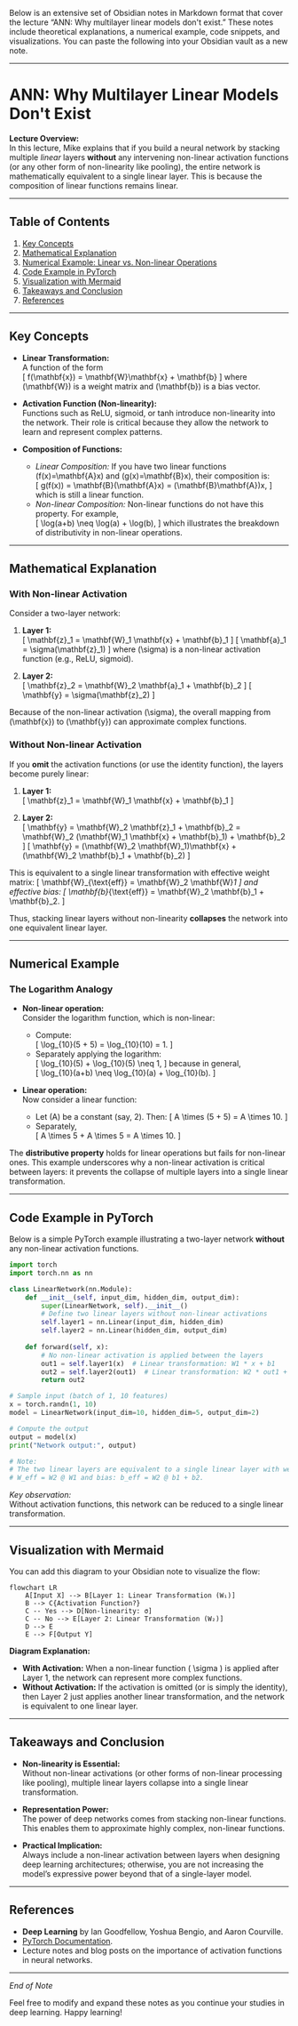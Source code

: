 Below is an extensive set of Obsidian notes in Markdown format that cover the lecture “ANN: Why multilayer linear models don't exist.” These notes include theoretical explanations, a numerical example, code snippets, and visualizations. You can paste the following into your Obsidian vault as a new note.

---

# ANN: Why Multilayer Linear Models Don't Exist

**Lecture Overview:**  
In this lecture, Mike explains that if you build a neural network by stacking multiple _linear_ layers **without** any intervening non-linear activation functions (or any other form of non-linearity like pooling), the entire network is mathematically equivalent to a single linear layer. This is because the composition of linear functions remains linear.

---

## Table of Contents
1. [Key Concepts](#key-concepts)
2. [Mathematical Explanation](#mathematical-explanation)
3. [Numerical Example: Linear vs. Non-linear Operations](#numerical-example)
4. [Code Example in PyTorch](#code-example)
5. [Visualization with Mermaid](#visualization)
6. [Takeaways and Conclusion](#takeaways-and-conclusion)
7. [References](#references)

---

## Key Concepts

- **Linear Transformation:**  
  A function of the form  
  \[
  f(\mathbf{x}) = \mathbf{W}\mathbf{x} + \mathbf{b}
  \]
  where \(\mathbf{W}\) is a weight matrix and \(\mathbf{b}\) is a bias vector.

- **Activation Function (Non-linearity):**  
  Functions such as ReLU, sigmoid, or tanh introduce non-linearity into the network. Their role is critical because they allow the network to learn and represent complex patterns.

- **Composition of Functions:**  
  - *Linear Composition:* If you have two linear functions \(f(x)=\mathbf{A}x\) and \(g(x)=\mathbf{B}x\), their composition is:  
    \[
    g(f(x)) = \mathbf{B}(\mathbf{A}x) = (\mathbf{B}\mathbf{A})x,
    \]
    which is still a linear function.
  - *Non-linear Composition:* Non-linear functions do not have this property. For example,  
    \[
    \log(a+b) \neq \log(a) + \log(b),
    \]
    which illustrates the breakdown of distributivity in non-linear operations.

---

## Mathematical Explanation

### With Non-linear Activation
Consider a two-layer network:
1. **Layer 1:**  
   \[
   \mathbf{z}_1 = \mathbf{W}_1 \mathbf{x} + \mathbf{b}_1
   \]
   \[
   \mathbf{a}_1 = \sigma(\mathbf{z}_1)
   \]
   where \(\sigma\) is a non-linear activation function (e.g., ReLU, sigmoid).

2. **Layer 2:**  
   \[
   \mathbf{z}_2 = \mathbf{W}_2 \mathbf{a}_1 + \mathbf{b}_2
   \]
   \[
   \mathbf{y} = \sigma(\mathbf{z}_2)
   \]

Because of the non-linear activation \(\sigma\), the overall mapping from \(\mathbf{x}\) to \(\mathbf{y}\) can approximate complex functions.

### Without Non-linear Activation
If you **omit** the activation functions (or use the identity function), the layers become purely linear:

1. **Layer 1:**  
   \[
   \mathbf{z}_1 = \mathbf{W}_1 \mathbf{x} + \mathbf{b}_1
   \]

2. **Layer 2:**  
   \[
   \mathbf{y} = \mathbf{W}_2 \mathbf{z}_1 + \mathbf{b}_2 = \mathbf{W}_2 (\mathbf{W}_1 \mathbf{x} + \mathbf{b}_1) + \mathbf{b}_2
   \]
   \[
   \mathbf{y} = (\mathbf{W}_2 \mathbf{W}_1)\mathbf{x} + (\mathbf{W}_2 \mathbf{b}_1 + \mathbf{b}_2)
   \]

This is equivalent to a single linear transformation with effective weight matrix:
\[
\mathbf{W}_{\text{eff}} = \mathbf{W}_2 \mathbf{W}_1
\]
and effective bias:
\[
\mathbf{b}_{\text{eff}} = \mathbf{W}_2 \mathbf{b}_1 + \mathbf{b}_2.
\]

Thus, stacking linear layers without non-linearity **collapses** the network into one equivalent linear layer.

---

## Numerical Example

### The Logarithm Analogy

- **Non-linear operation:**  
  Consider the logarithm function, which is non-linear:
  - Compute:  
    \[
    \log_{10}(5 + 5) = \log_{10}(10) = 1.
    \]
  - Separately applying the logarithm:  
    \[
    \log_{10}(5) + \log_{10}(5) \neq 1,
    \]
    because in general,  
    \[
    \log_{10}(a+b) \neq \log_{10}(a) + \log_{10}(b).
    \]

- **Linear operation:**  
  Now consider a linear function:
  - Let \(A\) be a constant (say, 2). Then:
    \[
    A \times (5 + 5) = A \times 10.
    \]
  - Separately,  
    \[
    A \times 5 + A \times 5 = A \times 10.
    \]
  
The **distributive property** holds for linear operations but fails for non-linear ones. This example underscores why a non-linear activation is critical between layers: it prevents the collapse of multiple layers into a single linear transformation.

---

## Code Example in PyTorch

Below is a simple PyTorch example illustrating a two-layer network **without** any non-linear activation functions.

```python
import torch
import torch.nn as nn

class LinearNetwork(nn.Module):
    def __init__(self, input_dim, hidden_dim, output_dim):
        super(LinearNetwork, self).__init__()
        # Define two linear layers without non-linear activations
        self.layer1 = nn.Linear(input_dim, hidden_dim)
        self.layer2 = nn.Linear(hidden_dim, output_dim)
        
    def forward(self, x):
        # No non-linear activation is applied between the layers
        out1 = self.layer1(x)  # Linear transformation: W1 * x + b1
        out2 = self.layer2(out1)  # Linear transformation: W2 * out1 + b2
        return out2

# Sample input (batch of 1, 10 features)
x = torch.randn(1, 10)
model = LinearNetwork(input_dim=10, hidden_dim=5, output_dim=2)

# Compute the output
output = model(x)
print("Network output:", output)

# Note:
# The two linear layers are equivalent to a single linear layer with weights:
# W_eff = W2 @ W1 and bias: b_eff = W2 @ b1 + b2.
```

*Key observation:*  
Without activation functions, this network can be reduced to a single linear transformation.

---

## Visualization with Mermaid

You can add this diagram to your Obsidian note to visualize the flow:

```mermaid
flowchart LR
    A[Input X] --> B[Layer 1: Linear Transformation (W₁)]
    B --> C{Activation Function?}
    C -- Yes --> D[Non-linearity: σ]
    C -- No --> E[Layer 2: Linear Transformation (W₂)]
    D --> E
    E --> F[Output Y]
```

**Diagram Explanation:**
- **With Activation:** When a non-linear function \( \sigma \) is applied after Layer 1, the network can represent more complex functions.
- **Without Activation:** If the activation is omitted (or is simply the identity), then Layer 2 just applies another linear transformation, and the network is equivalent to one linear layer.

---

## Takeaways and Conclusion

- **Non-linearity is Essential:**  
  Without non-linear activations (or other forms of non-linear processing like pooling), multiple linear layers collapse into a single linear transformation.
  
- **Representation Power:**  
  The power of deep networks comes from stacking non-linear functions. This enables them to approximate highly complex, non-linear functions.

- **Practical Implication:**  
  Always include a non-linear activation between layers when designing deep learning architectures; otherwise, you are not increasing the model’s expressive power beyond that of a single-layer model.

---

## References

- **Deep Learning** by Ian Goodfellow, Yoshua Bengio, and Aaron Courville.
- [PyTorch Documentation](https://pytorch.org/docs/stable/nn.html#linear).
- Lecture notes and blog posts on the importance of activation functions in neural networks.

---

*End of Note*

Feel free to modify and expand these notes as you continue your studies in deep learning. Happy learning!